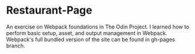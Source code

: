 # Restaurant-Page
An exercise on Webpack foundations in The Odin Project. I learned how to perform basic setup, asset, and output management in Webpack. Webpack's full bundled version of the site can be found in gh-pages branch.
